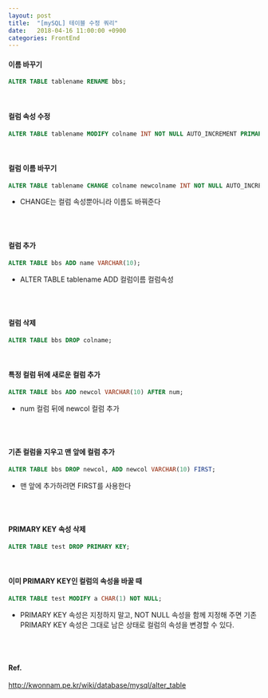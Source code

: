 ```yaml
---
layout: post
title:  "[mySQL] 테이블 수정 쿼리"
date:   2018-04-16 11:00:00 +0900
categories: FrontEnd
---
```

#### 이름 바꾸기
```sql
ALTER TABLE tablename RENAME bbs;
```
<br/>

#### 컬럼 속성 수정
```sql
ALTER TABLE tablename MODIFY colname INT NOT NULL AUTO_INCREMENT PRIMARY KEY;
```
<br/>

#### 컬럼 이름 바꾸기
```sql
ALTER TABLE tablename CHANGE colname newcolname INT NOT NULL AUTO_INCREMENT;
```
* CHANGE는 컬럼 속성뿐아니라 이름도 바꿔준다
<br/>
<br/>

#### 컬럼 추가
```sql
ALTER TABLE bbs ADD name VARCHAR(10);
```
* ALTER TABLE tablename ADD 컬럼이름 컬럼속성  
<br/>
<br/>

#### 컬럼 삭제
```sql
ALTER TABLE bbs DROP colname;
```
<br/>

#### 특정 컬럼 뒤에 새로운 컬럼 추가
```sql
ALTER TABLE bbs ADD newcol VARCHAR(10) AFTER num;
```
* num 컬럼 뒤에 newcol 컬럼 추가
<br/>
<br>

#### 기존 컬럼을 지우고 맨 앞에 컬럼 추가
```sql
ALTER TABLE bbs DROP newcol, ADD newcol VARCHAR(10) FIRST;
```
* 맨 앞에 추가하려면 FIRST를 사용한다
<br/>
<br>

#### PRIMARY KEY 속성 삭제
```sql
ALTER TABLE test DROP PRIMARY KEY;
```
<br/>

#### 이미 PRIMARY KEY인 컬럼의 속성을 바꿀 때
```sql
ALTER TABLE test MODIFY a CHAR(1) NOT NULL;
```
* PRIMARY KEY 속성은 지정하지 말고, NOT NULL 속성을 함께 지정해 주면 기존 PRIMARY KEY 속성은 그대로 남은 상태로 컬럼의 속성을 변경할 수 있다.
<br/>
<br/>

#### Ref.
<http://kwonnam.pe.kr/wiki/database/mysql/alter_table>
